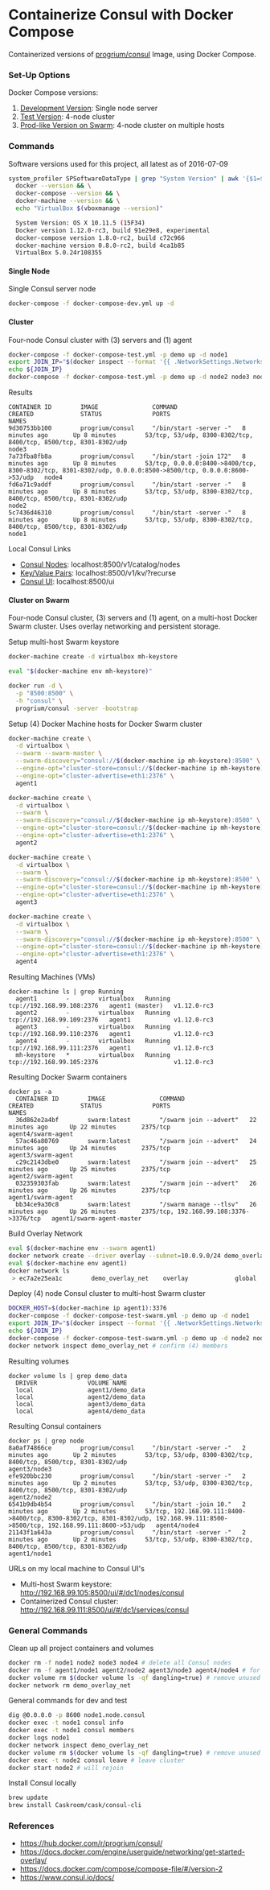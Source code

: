 # Containerize Consul with Docker Compose

Containerized versions of [progrium/consul](https://hub.docker.com/r/progrium/consul/) Image, using Docker Compose.

### Set-Up Options
Docker Compose versions:  
1. [Development Version](docker-compose-dev.yml): Single node server  
2. [Test Version](docker-compose-test.yml): 4-node cluster  
3. [Prod-like Version on Swarm](docker-compose-test-swarm.yml): 4-node cluster on multiple hosts

### Commands
Software versions used for this project, all latest as of 2016-07-09
```bash
system_profiler SPSoftwareDataType | grep "System Version" | awk '{$1=$1};1' && \
  docker --version && \
  docker-compose --version && \
  docker-machine --version && \
  echo "VirtualBox $(vboxmanage --version)"

  System Version: OS X 10.11.5 (15F34)
  Docker version 1.12.0-rc3, build 91e29e8, experimental
  docker-compose version 1.8.0-rc2, build c72c966
  docker-machine version 0.8.0-rc2, build 4ca1b85
  VirtualBox 5.0.24r108355
```

#### Single Node
Single Consul server node
```bash
docker-compose -f docker-compose-dev.yml up -d
```

#### Cluster
Four-node Consul cluster with (3) servers and (1) agent
```bash
docker-compose -f docker-compose-test.yml -p demo up -d node1
export JOIN_IP="$(docker inspect --format '{{ .NetworkSettings.Networks.demo_default.IPAddress }}' node1)"
echo ${JOIN_IP}
docker-compose -f docker-compose-test.yml -p demo up -d node2 node3 node4
```

Results
```text
CONTAINER ID        IMAGE               COMMAND                  CREATED             STATUS              PORTS                                                                                                        NAMES
9d30753bb100        progrium/consul     "/bin/start -server -"   8 minutes ago       Up 8 minutes        53/tcp, 53/udp, 8300-8302/tcp, 8400/tcp, 8500/tcp, 8301-8302/udp                                             node3
7a73fba8fb8a        progrium/consul     "/bin/start -join 172"   8 minutes ago       Up 8 minutes        53/tcp, 0.0.0.0:8400->8400/tcp, 8300-8302/tcp, 8301-8302/udp, 0.0.0.0:8500->8500/tcp, 0.0.0.0:8600->53/udp   node4
fd6a71c9addf        progrium/consul     "/bin/start -server -"   8 minutes ago       Up 8 minutes        53/tcp, 53/udp, 8300-8302/tcp, 8400/tcp, 8500/tcp, 8301-8302/udp                                             node2
5c7436d46310        progrium/consul     "/bin/start -server -"   8 minutes ago       Up 8 minutes        53/tcp, 53/udp, 8300-8302/tcp, 8400/tcp, 8500/tcp, 8301-8302/udp                                             node1
```

Local Consul Links  
* [Consul Nodes](http://localhost:8500/v1/catalog/nodes): localhost:8500/v1/catalog/nodes
* [Key/Value Pairs](http://localhost:8500/v1/kv/?recurse): localhost:8500/v1/kv/?recurse
* [Consul UI](http://localhost:8500/ui): localhost:8500/ui

#### Cluster on Swarm
Four-node Consul cluster, (3) servers and (1) agent, on a multi-host Docker Swarm cluster. Uses overlay networking and persistent storage.

Setup multi-host Swarm keystore
```bash
docker-machine create -d virtualbox mh-keystore

eval "$(docker-machine env mh-keystore)"

docker run -d \
  -p "8500:8500" \
  -h "consul" \
  progrium/consul -server -bootstrap
```

Setup (4) Docker Machine hosts for Docker Swarm cluster
```bash
docker-machine create \
  -d virtualbox \
  --swarm --swarm-master \
  --swarm-discovery="consul://$(docker-machine ip mh-keystore):8500" \
  --engine-opt="cluster-store=consul://$(docker-machine ip mh-keystore):8500" \
  --engine-opt="cluster-advertise=eth1:2376" \
  agent1

docker-machine create \
  -d virtualbox \
  --swarm \
  --swarm-discovery="consul://$(docker-machine ip mh-keystore):8500" \
  --engine-opt="cluster-store=consul://$(docker-machine ip mh-keystore):8500" \
  --engine-opt="cluster-advertise=eth1:2376" \
  agent2

docker-machine create \
  -d virtualbox \
  --swarm \
  --swarm-discovery="consul://$(docker-machine ip mh-keystore):8500" \
  --engine-opt="cluster-store=consul://$(docker-machine ip mh-keystore):8500" \
  --engine-opt="cluster-advertise=eth1:2376" \
  agent3

docker-machine create \
  -d virtualbox \
  --swarm \
  --swarm-discovery="consul://$(docker-machine ip mh-keystore):8500" \
  --engine-opt="cluster-store=consul://$(docker-machine ip mh-keystore):8500" \
  --engine-opt="cluster-advertise=eth1:2376" \
  agent4
```

Resulting Machines (VMs)
```text
docker-machine ls | grep Running
  agent1        -        virtualbox   Running   tcp://192.168.99.108:2376   agent1 (master)   v1.12.0-rc3
  agent2        -        virtualbox   Running   tcp://192.168.99.109:2376   agent1            v1.12.0-rc3
  agent3        -        virtualbox   Running   tcp://192.168.99.110:2376   agent1            v1.12.0-rc3
  agent4        -        virtualbox   Running   tcp://192.168.99.111:2376   agent1            v1.12.0-rc3
  mh-keystore   *        virtualbox   Running   tcp://192.168.99.105:2376                     v1.12.0-rc3
```

Resulting Docker Swarm containers
``` text
docker ps -a
  CONTAINER ID        IMAGE               COMMAND                  CREATED             STATUS              PORTS                                     NAMES
  36d862e2a4bf        swarm:latest        "/swarm join --advert"   22 minutes ago      Up 22 minutes       2375/tcp                                  agent4/swarm-agent
  57ac46a80769        swarm:latest        "/swarm join --advert"   24 minutes ago      Up 24 minutes       2375/tcp                                  agent3/swarm-agent
  c29c2143dbe0        swarm:latest        "/swarm join --advert"   25 minutes ago      Up 25 minutes       2375/tcp                                  agent2/swarm-agent
  032359303fab        swarm:latest        "/swarm join --advert"   26 minutes ago      Up 26 minutes       2375/tcp                                  agent1/swarm-agent
  bb34ce9a30c8        swarm:latest        "/swarm manage --tlsv"   26 minutes ago      Up 26 minutes       2375/tcp, 192.168.99.108:3376->3376/tcp   agent1/swarm-agent-master
```

Build Overlay Network
```bash
eval $(docker-machine env --swarm agent1)
docker network create --driver overlay --subnet=10.0.9.0/24 demo_overlay_net
eval $(docker-machine env agent1)
docker network ls
 > ec7a2e25ea1c        demo_overlay_net    overlay             global
```

Deploy (4) node Consul cluster to multi-host Swarm cluster
```bash
DOCKER_HOST=$(docker-machine ip agent1):3376
docker-compose -f docker-compose-test-swarm.yml -p demo up -d node1
export JOIN_IP="$(docker inspect --format '{{ .NetworkSettings.Networks.demo_overlay_net.IPAddress }}' node1)"
echo ${JOIN_IP}
docker-compose -f docker-compose-test-swarm.yml -p demo up -d node2 node3 node4
docker network inspect demo_overlay_net # confirm (4) members
```

Resulting volumes
```text
docker volume ls | grep demo_data
  DRIVER              VOLUME NAME
  local               agent1/demo_data
  local               agent2/demo_data
  local               agent3/demo_data
  local               agent4/demo_data
```

Resulting Consul containers
```text
docker ps | grep node
8a0af74866ce        progrium/consul     "/bin/start -server -"   2 minutes ago       Up 2 minutes        53/tcp, 53/udp, 8300-8302/tcp, 8400/tcp, 8500/tcp, 8301-8302/udp                                                                  agent3/node3
efe920bbc230        progrium/consul     "/bin/start -server -"   2 minutes ago       Up 2 minutes        53/tcp, 53/udp, 8300-8302/tcp, 8400/tcp, 8500/tcp, 8301-8302/udp                                                                  agent2/node2
6541b9db4b54        progrium/consul     "/bin/start -join 10."   2 minutes ago       Up 2 minutes        53/tcp, 192.168.99.111:8400->8400/tcp, 8300-8302/tcp, 8301-8302/udp, 192.168.99.111:8500->8500/tcp, 192.168.99.111:8600->53/udp   agent4/node4
21143f1a643a        progrium/consul     "/bin/start -server -"   2 minutes ago       Up 2 minutes        53/tcp, 53/udp, 8300-8302/tcp, 8400/tcp, 8500/tcp, 8301-8302/udp                                                                  agent1/node1
```

URLs on my local machine to Consul UI's
* Multi-host Swarm keystore: http://192.168.99.105:8500/ui/#/dc1/nodes/consul
* Containerized Consul cluster: http://192.168.99.111:8500/ui/#/dc1/services/consul


### General Commands
Clean up all project containers and volumes
```bash
docker rm -f node1 node2 node3 node4 # delete all Consul nodes
docker rm -f agent1/node1 agent2/node2 agent3/node3 agent4/node4 # for Swarm version
docker volume rm $(docker volume ls -qf dangling=true) # remove unused local volumes
docker network rm demo_overlay_net
```

General commands for dev and test
```bash
dig @0.0.0.0 -p 8600 node1.node.consul
docker exec -t node1 consul info
docker exec -t node1 consul members
docker logs node1
docker network inspect demo_overlay_net
docker volume rm $(docker volume ls -qf dangling=true) # remove unused local volumes
docker exec -t node2 consul leave # leave cluster
docker start node2 # will rejoin
```
Install Consul locally
```bash
brew update
brew install Caskroom/cask/consul-cli
```
### References
* https://hub.docker.com/r/progrium/consul/
* https://docs.docker.com/engine/userguide/networking/get-started-overlay/
* https://docs.docker.com/compose/compose-file/#/version-2
* https://www.consul.io/docs/

